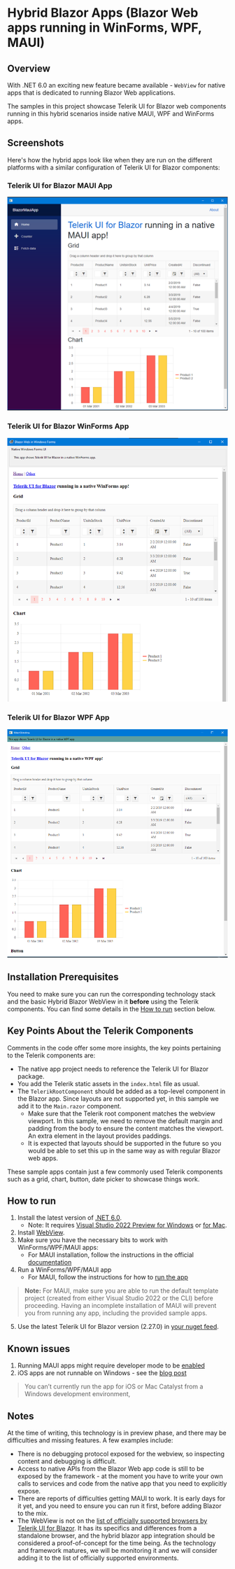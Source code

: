 # Hybrid Blazor Apps (Blazor Web apps running in WinForms, WPF, MAUI)

## Overview

With .NET 6.0 an exciting new feature became available - `WebView` for native apps that is dedicated to running Blazor Web applications.

The samples in this project showcase Telerik UI for Blazor web components running in this hybrid scenarios inside native MAUI, WPF and WinForms apps.

## Screenshots

Here's how the hybrid apps look like when they are run on the different platforms with a similar configuration of Telerik UI for Blazor components:

### Telerik UI for Blazor MAUI App

![blazor-maui-app](screenshots/blazor-maui-app.png)

### Telerik UI for Blazor WinForms App

![blazor-winforms-app](screenshots/blazor-winforms-app.png)
### Telerik UI for Blazor WPF App

![blazor-wpf-app](screenshots/blazor-wpf-app.png)

## Installation Prerequisites

You need to make sure you can run the corresponding technology stack and the basic Hybrid Blazor WebView in it **before** using the Telerik components. You can find some details in the [How to run](#how-to-run) section below.

## Key Points About the Telerik Components

Comments in the code offer some more insights, the key points pertaining to the Telerik components are:
* The native app project needs to reference the Telerik UI for Blazor package.
* You add the Telerik static assets in the `index.html` file as usual.
* The `TelerikRootComponent` should be added as a top-level component in the Blazor app. Since layouts are not supported yet, in this sample we add it to the `Main.razor` component.
    * Make sure that the Telerik root component matches the webview viewport. In this sample, we need to remove the default margin and padding from the body to ensure the content matches the viewport. An extra element in the layout provides paddings.
    * It is expected that layouts should be supported in the future so you would be able to set this up in the same way as with regular Blazor web apps.

These sample apps contain just a few commonly used Telerik components such as a grid, chart, button, date picker to showcase things work.

## How to run

1. Install the latest version of [.NET 6.0](https://dotnet.microsoft.com/download/dotnet/6.0/).
    * Note: It requires <a href="http://visualstudio.com/preview" target="_blank">Visual Studio 2022 Preview for Windows</a> or <a href="https://docs.microsoft.com/visualstudio/releasenotes/vs2019-mac-preview-relnotes" target="_blank">for Mac</a>.
1. Install [WebView](https://devblogs.microsoft.com/aspnet/asp-net-core-updates-in-net-6-preview-3/#blazorwebview-controls-for-wpf-windows-forms).
1. Make sure you have the necessary bits to work with WinForms/WPF/MAUI apps:
    * For MAUI installation, follow the instructions in the official [documentation](https://docs.microsoft.com/en-us/dotnet/maui/get-started/installation)
1. Run a WinForms/WPF/MAUI app
    * For MAUI, follow the instructions for how to [run the app](https://docs.microsoft.com/en-us/dotnet/maui/get-started/first-app?pivots=windows)
> **Note:** For MAUI, make sure you are able to run the default template project (created from either Visual Studio 2022 or the CLI) before proceeding. Having an incomplete installation of MAUI will prevent you from running any app, including the provided sample apps.
5. Use the latest Telerik UI for Blazor version (2.27.0) in [your nuget feed](https://docs.telerik.com/blazor-ui/installation/nuget).

## Known issues

1. Running MAUI apps might require developer mode to be [enabled](https://stackoverflow.com/questions/36324300/ensure-that-target-device-has-developer-mode-enabled-could-not-obtain-a-develop)
1. iOS apps are not runnable on Windows - see the [blog post](https://devblogs.microsoft.com/aspnet/asp-net-core-updates-in-net-6-preview-4/#ios-and-mac-catalyst)
> You can’t currently run the app for iOS or Mac Catalyst from a Windows development environment,


## Notes

At the time of writing, this technology is in preview phase, and there may be difficulties and missing features. A few examples include:

* There is no debugging protocol exposed for the webview, so inspecting content and debugging is difficult.
* Access to native APIs from the Blazor Web app code is still to be exposed by the framework - at the moment you have to write your own calls to services and code from the native app that you need to explicitly expose.
* There are reports of difficulties getting MAUI to work. It is early days for it yet, and you need to ensure you can run it first, before adding Blazor to the mix.
* The WebView is not on the [list of officially supported browsers by Telerik UI for Blazor](https://docs.telerik.com/blazor-ui/browser-support). It has its specifics and differences from a standalone browser, and the hybrid blazor app integration should be considered a proof-of-concept for the time being. As the technology and framework matures, we will be monitoring it and we will consider adding it to the list of officially supported environments.
